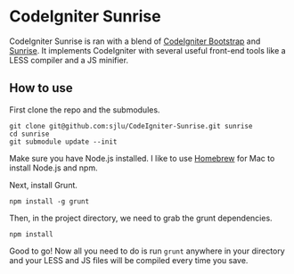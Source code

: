 # CodeIgniter Sunrise

CodeIgniter Sunrise is ran with a blend of [CodeIgniter Bootstrap](https://github.com/sjlu/CodeIgniter-Bootstrap) and [Sunrise](https://github.com/sjlu/sunrise/). It implements CodeIgniter with several useful front-end tools like a LESS compiler and a JS minifier.

## How to use

First clone the repo and the submodules.

    git clone git@github.com:sjlu/CodeIgniter-Sunrise.git sunrise
    cd sunrise
    git submodule update --init
   
Make sure you have Node.js installed. I like to use [Homebrew](http://mxcl.github.com/homebrew/) for Mac to install Node.js and npm.
   
Next, install Grunt.

    npm install -g grunt
   
Then, in the project directory, we need to grab the grunt dependencies.

    npm install
   
Good to go! Now all you need to do is run `grunt` anywhere in your directory and your LESS and JS files will be compiled every time you save.
